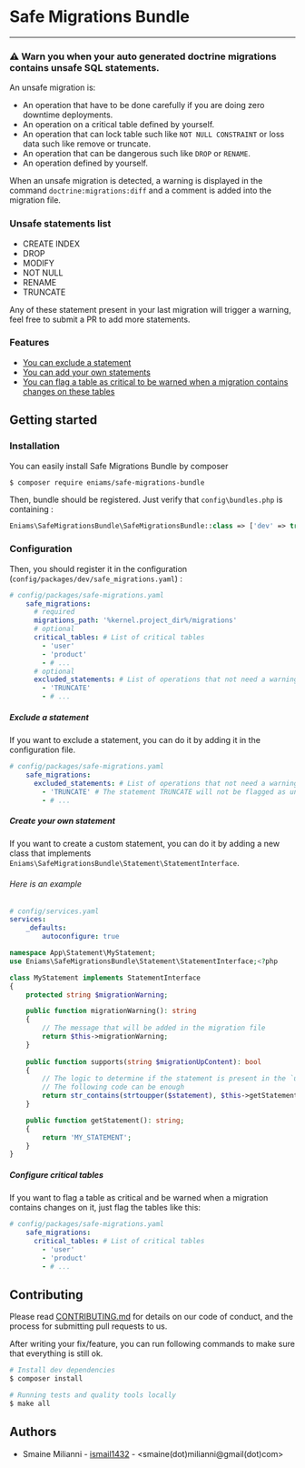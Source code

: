 # Safe Migrations Bundle

----------------

### ⚠️ Warn you when your **auto generated** doctrine migrations contains unsafe SQL statements.

An unsafe migration is:
- An operation that have to be done carefully if you are doing zero downtime deployments.
- An operation on a critical table defined by yourself.
- An operation that can lock table such like `NOT NULL CONSTRAINT` or loss data such like remove or truncate.
- An operation that can be dangerous such like `DROP` or `RENAME`.
- An operation defined by yourself.

When an unsafe migration is detected, a warning is displayed in the command `doctrine:migrations:diff` and a comment is added into the migration file.

### Unsafe statements list

- CREATE INDEX
- DROP
- MODIFY
- NOT NULL
- RENAME
- TRUNCATE

Any of these statement present in your last migration will trigger a warning, feel free to submit a PR to add more statements.

### Features

- [You can exclude a statement](#exclude-a-statement)
- [You can add your own statements](#create-your-own-statement)
- [You can flag a table as critical to be warned when a migration contains changes on these tables](#configure-critical-tables)

## Getting started
### Installation
You can easily install Safe Migrations Bundle by composer
```
$ composer require eniams/safe-migrations-bundle
```
Then, bundle should be registered. Just verify that `config\bundles.php` is containing :
```php
Eniams\SafeMigrationsBundle\SafeMigrationsBundle::class => ['dev' => true],
```

### Configuration
Then, you should register it in the configuration (`config/packages/dev/safe_migrations.yaml`) :
```yaml
# config/packages/safe-migrations.yaml
    safe_migrations:
      # required
      migrations_path: '%kernel.project_dir%/migrations'
      # optional
      critical_tables: # List of critical tables
        - 'user'
        - 'product'
        - # ...
      # optional
      excluded_statements: # List of operations that not need a warning
        - 'TRUNCATE'
        - # ...
```

##### Exclude a statement
If you want to exclude a statement, you can do it by adding it in the configuration file.

```yaml
# config/packages/safe-migrations.yaml
    safe_migrations:
      excluded_statements: # List of operations that not need a warning
        - 'TRUNCATE' # The statement TRUNCATE will not be flagged as unsafe
        - # ...
```


##### Create your own statement
If you want to create a custom statement, you can do it by adding a new class that implements `Eniams\SafeMigrationsBundle\Statement\StatementInterface`.

###### Here is an example
```yaml
# config/services.yaml
services:
    _defaults:
        autoconfigure: true
``` 

```php
namespace App\Statement\MyStatement;
use Eniams\SafeMigrationsBundle\Statement\StatementInterface;<?php

class MyStatement implements StatementInterface
{
    protected string $migrationWarning;

    public function migrationWarning(): string
    {
        // The message that will be added in the migration file
        return $this->migrationWarning;
    }
    
    public function supports(string $migrationUpContent): bool
    {
        // The logic to determine if the statement is present in the `up` method of migration file.
        // The following code can be enough
        return str_contains(strtoupper($statement), $this->getStatement());
    }

    public function getStatement(): string;
    {
        return 'MY_STATEMENT';
    }
}
```
##### Configure critical tables
If you want to flag a table as critical and be warned when a migration contains changes on it, just flag the tables like this:

```yaml
# config/packages/safe-migrations.yaml
    safe_migrations:
      critical_tables: # List of critical tables
        - 'user'
        - 'product'
        - # ...
```

## Contributing
Please read [CONTRIBUTING.md](CONTRIBUTING.md) for details on our code of conduct, and the process for submitting pull requests to us.

After writing your fix/feature, you can run following commands to make sure that everything is still ok.

```bash
# Install dev dependencies
$ composer install

# Running tests and quality tools locally
$ make all
```

## Authors
- Smaine Milianni - [ismail1432](https://github.com/ismail1432) - <smaine(dot)milianni@gmail(dot)com>